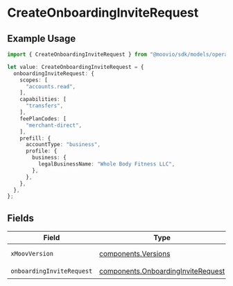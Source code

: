 # CreateOnboardingInviteRequest

## Example Usage

```typescript
import { CreateOnboardingInviteRequest } from "@moovio/sdk/models/operations";

let value: CreateOnboardingInviteRequest = {
  onboardingInviteRequest: {
    scopes: [
      "accounts.read",
    ],
    capabilities: [
      "transfers",
    ],
    feePlanCodes: [
      "merchant-direct",
    ],
    prefill: {
      accountType: "business",
      profile: {
        business: {
          legalBusinessName: "Whole Body Fitness LLC",
        },
      },
    },
  },
};
```

## Fields

| Field                                                                                    | Type                                                                                     | Required                                                                                 | Description                                                                              |
| ---------------------------------------------------------------------------------------- | ---------------------------------------------------------------------------------------- | ---------------------------------------------------------------------------------------- | ---------------------------------------------------------------------------------------- |
| `xMoovVersion`                                                                           | [components.Versions](../../models/components/versions.md)                               | :heavy_minus_sign:                                                                       | Specify an API version.                                                                  |
| `onboardingInviteRequest`                                                                | [components.OnboardingInviteRequest](../../models/components/onboardinginviterequest.md) | :heavy_check_mark:                                                                       | N/A                                                                                      |